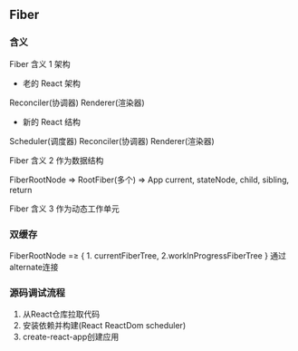 ## Fiber

### 含义

Fiber 含义 1 架构

- 老的 React 架构

Reconciler(协调器) Renderer(渲染器)

- 新的 React 结构

Scheduler(调度器) Reconciler(协调器) Renderer(渲染器)

Fiber 含义 2 作为数据结构

FiberRootNode => RootFiber(多个) => App
current, stateNode, child, sibling, return

Fiber 含义 3 作为动态工作单元

### 双缓存

FiberRootNode =≥ { 1. currentFiberTree, 2.workInProgressFiberTree } 通过alternate连接  


### 源码调试流程

1. 从React仓库拉取代码
2. 安装依赖并构建(React ReactDom scheduler)
3. create-react-app创建应用
